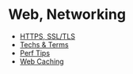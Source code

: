 # Web, Networking

* [HTTPS, SSL/TLS](./ssl.md)
* [Techs & Terms](./techs_terms.md)
* [Perf Tips](./perf.md)
* [Web Caching](./web_caching.md)
